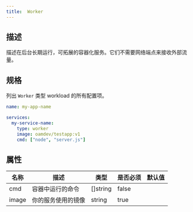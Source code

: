 ```yaml
---
title:  Worker
---
```


## 描述

描述在后台长期运行，可拓展的容器化服务。它们不需要网络端点来接收外部流量。

## 规格

列出 `Worker` 类型 workload 的所有配置项。

```yaml
name: my-app-name

services:
  my-service-name:
    type: worker
    image: oamdev/testapp:v1
    cmd: ["node", "server.js"]
```

## 属性

名称 | 描述 | 类型 | 是否必须 | 默认值 
------------ | ------------- | ------------- | ------------- | ------------- 
 cmd | 容器中运行的命令 | []string | false |  
 image | 你的服务使用的镜像 | string | true |  
